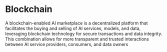 # Blockchain
A blockchain-enabled AI marketplace is a decentralized platform that facilitates the buying and selling of AI services, models, and data, leveraging blockchain technology for secure transactions and data integrity. This combination allows for more transparent and trusted interactions between AI service providers, consumers, and data owners
